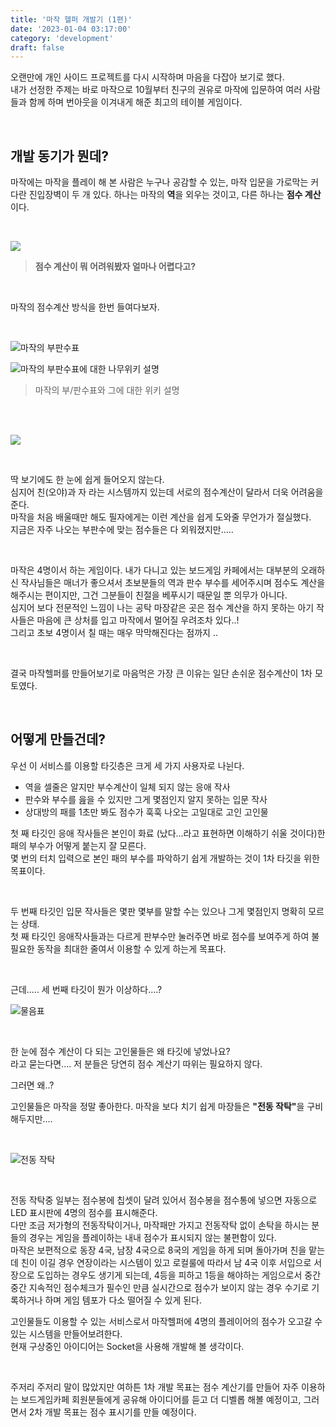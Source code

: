 ```yaml
---
title: '마작 헬퍼 개발기 (1편)'
date: '2023-01-04 03:17:00'
category: 'development'
draft: false
---
```



오랜만에 개인 사이드 프로젝트를 다시 시작하며 마음을 다잡아 보기로 했다.  
내가 선정한 주제는 바로 마작으로 10월부터 친구의 권유로 마작에 입문하여 여러 사람들과 함께 하며 번아웃을 이겨내게 해준 최고의 테이블 게임이다.  

<br>

## 개발 동기가 뭔데?

마작에는 마작을 플레이 해 본 사람은 누구나 공감할 수 있는, 마작 입문을 가로막는 커다란 진입장벽이 두 개 있다.
하나는 마작의 <b>역</b>을 외우는 것이고, 다른 하나는 <b>점수 계산</b>이다.  

<br>

![](./images/mahjong/whatthe.png)

> <b>점수 계산이 뭐 어려워봤자 얼마나 어렵다고?</b>
<br>

마작의 점수계산 방식을 한번 들여다보자.

<br>

![마작의 부판수표](./images/mahjong/mahjong-point.png)

![마작의 부판수표에 대한 나무위키 설명](./images/mahjong/mahjong-point-namu.png)
> 마작의 부/판수표와 그에 대한 위키 설명

<br><br>

![](./images/mahjong/wtf.png)

<br>

딱 보기에도 한 눈에 쉽게 들어오지 않는다.  
심지어 친(오야)과 자 라는 시스템까지 있는데 서로의 점수계산이 달라서 더욱 어려움을 준다.  
마작을 처음 배울때만 해도 필자에게는 이런 계산을 쉽게 도와줄 무언가가 절실했다.  
지금은 자주 나오는 부판수에 맞는 점수들은 다 외워졌지만.....  

<br>

마작은 4명이서 하는 게임이다. 내가 다니고 있는 보드게임 카페에서는 대부분의 오래하신 작사님들은 매너가 좋으셔서 초보분들의 역과 판수 부수를 세어주시며 점수도 계산을 해주시는 편이지만, 그건 그분들이 친절을 베푸시기 때문일 뿐 의무가 아니다.  
심지어 보다 전문적인 느낌이 나는 공탁 마장같은 곳은 점수 계산을 하지 못하는 아기 작사들은 마음에 큰 상처를 입고 마작에서 멀어질 우려조차 있다..!  
그리고 초보 4명이서 칠 때는 매우 막막해진다는 점까지 ..

<br>

결국 마작헬퍼를 만들어보기로 마음먹은 가장 큰 이유는 일단 손쉬운 점수계산이 1차 모토였다.  

<br>

## 어떻게 만들건데?

우선 이 서비스를 이용할 타깃층은 크게 세 가지 사용자로 나뉜다.

- 역을 셀줄은 알지만 부수계산이 일체 되지 않는 응애 작사
- 판수와 부수를 읊을 수 있지만 그게 몇점인지 알지 못하는 입문 작사
- 상대방의 패를 1초만 봐도 점수가 훅훅 나오는 고일대로 고인 고인물

첫 째 타깃인 응애 작사들은 본인이 화료 (났다...라고 표현하면 이해하기 쉬울 것이다)한 패의 부수가 어떻게 붙는지 잘 모른다.   
몇 번의 터치 입력으로 본인 패의 부수를 파악하기 쉽게 개발하는 것이 1차 타깃을 위한 목표이다.

<br>

두 번째 타깃인 입문 작사들은 몇판 몇부를 말할 수는 있으나 그게 몇점인지 명확히 모르는 상태.   
첫 째 타깃인 응애작사들과는 다르게 판부수만 눌러주면 바로 점수를 보여주게 하여 불필요한 동작을 최대한 줄여서 이용할 수 있게 하는게 목표다.

<br>

근데..... 세 번째 타깃이 뭔가 이상하다....?   

![물음표](./images/mahjong/pardon.png)

<br>

한 눈에 점수 계산이 다 되는 고인물들은 왜 타깃에 넣었나요?   
라고 묻는다면.... 저 분들은 당연히 점수 계산기 따위는 필요하지 않다.   

그러면 왜..?   

고인물들은 마작을 정말 좋아한다. 
마작을 보다 치기 쉽게 마장들은 <b>"전동 작탁"</b>을 구비해두지만....

<br>

![전동 작탁](./images/mahjong/jpex.jpeg)

<br>

전동 작탁중 일부는 점수봉에 칩셋이 달려 있어서 점수봉을 점수통에 넣으면 자동으로 LED 표시판에 4명의 점수를 표시해준다.   
다만 조금 저가형의 전동작탁이거나, 마작패만 가지고 전동작탁 없이 손탁을 하시는 분들의 경우는 게임을 플레이하는 내내 점수가 표시되지 않는 불편함이 있다.   
마작은 보편적으로 동장 4국, 남장 4국으로 8국의 게임을 하게 되며 돌아가며 친을 맡는데 친이 이길 경우 연장이라는 시스템이 있고 로컬룰에 따라서 남 4국 이후 서입으로 서장으로 도입하는 경우도 생기게 되는데, 4등을 피하고 1등을 해야하는 게임으로서 중간 중간 지속적인 점수체크가 필수인 만큼 실시간으로 점수가 보이지 않는 경우 수기로 기록하거나 하며 게임 템포가 다소 떨어질 수 있게 된다.   

고인물들도 이용할 수 있는 서비스로서 마작헬퍼에 4명의 플레이어의 점수가 오고갈 수 있는 시스템을 만들어보려한다.   
현재 구상중인 아이디어는 Socket을 사용해 개발해 볼 생각이다.

<br>

주저리 주저리 말이 많았지만 여하튼 1차 개발 목표는 점수 계산기를 만들어 자주 이용하는 보드게임카페 회원분들에게 공유해 아이디어를 듣고 더 디벨롭 해볼 예정이고, 그러면서 2차 개발 목표는 점수 표시기를 만들 예정이다.